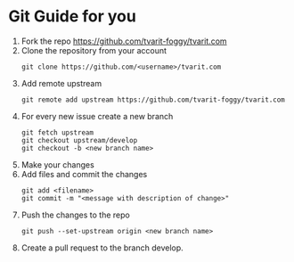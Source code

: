 # Git Guide for you 

1. Fork the repo https://github.com/tvarit-foggy/tvarit.com
2. Clone the repository from your account 
    ```
    git clone https://github.com/<username>/tvarit.com
    ```
3. Add remote upstream
    ```
    git remote add upstream https://github.com/tvarit-foggy/tvarit.com
    ```
4. For every new issue create a new branch
    ```
    git fetch upstream
    git checkout upstream/develop
    git checkout -b <new branch name>
    ```
5. Make your changes
6. Add files and commit the changes
    ```
    git add <filename>
    git commit -m "<message with description of change>"
    ```
7. Push the changes to the repo
    ```
    git push --set-upstream origin <new branch name>
    ```
8. Create a pull request to the branch develop.


